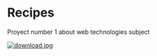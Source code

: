 # Recipes
Proyect number 1 about web technologies subject

[![download.jpg](https://i.postimg.cc/P5YR7jHZ/download.jpg)](https://postimg.cc/QFNmBvHx)
